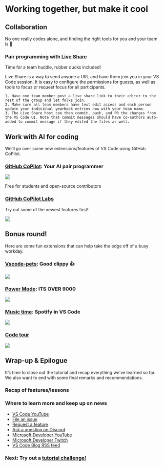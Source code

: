 # Working together, but make it cool

## Collaboration

No one really codes alone, and finding the right tools for you and your team is 💯

### Pair programming with[ Live Share](https://marketplace.visualstudio.com/items?itemName=MS-vsliveshare.vsliveshare)

Time for a team huddle, rubber ducks included!

Live Share is a way to send anyone a URL and have them join you in your VS Code session.
It is easy to configure the permissions for guests, as well as tools to focus or request focus for all participants.

```{admonition} Exercise: Do it live (share)
1. Have one team member post a live share link to their editor to the rest of the group and let folks join.
2. Make sure all team members have text edit access and each person update your individual yearbook entries now with your team name.
3. The Live Share host can then commit, push, and PR the changes from the VS Code UI. Note that commit messages should have co-authors auto-added to commit message if they edited the files as well.
```

## Work with AI for coding

We’ll go over some new extensions/features of VS Code using GitHub CoPilot.

### [GitHub CoPilot](https://marketplace.visualstudio.com/items?itemName=GitHub.copilot): Your AI pair programmer

![](https://user-images.githubusercontent.com/37570492/212964557-8d832278-61bb-4288-a8a7-47f35859e868.gif)


Free for students and open-source contributors

### [GitHub CoPilot Labs](https://marketplace.visualstudio.com/items?itemName=GitHub.copilot-labs)

Try out some of the newest features first!

![](https://user-images.githubusercontent.com/8978670/160909091-70c1d70c-2850-4483-91ed-4de87efe5285.gif)

## Bonus round!

Here are some fun extensions that can help take the edge off of a busy workday.

### [Vscode-pets](https://marketplace.visualstudio.com/items?itemName=tonybaloney.vscode-pets): Good clippy 👍

![](https://github.com/tonybaloney/vscode-pets/raw/master/docs/source/_static/pet-in-default-explorer.png)

### [Power Mode](https://marketplace.visualstudio.com/items?itemName=hoovercj.vscode-power-mode): ITS OVER 9000

![](https://github.com/hoovercj/vscode-power-mode/raw/HEAD/images/demo-v3.gif)

### [Music time](https://marketplace.visualstudio.com/items?itemName=softwaredotcom.music-time): Spotify in VS Code

![](https://assets.software.com/readme/music-time/vscode/features-2.1.15.png)

### [Code tour](https://marketplace.visualstudio.com/items?itemName=vsls-contrib.codetour)

![](https://user-images.githubusercontent.com/116461/98431597-bb3f2800-206b-11eb-8f46-55f48ff014ef.gif)

## Wrap-up & Epilogue

It’s time to close out the tutorial and recap everything we’ve learned so far. We also want to end with some final remarks and recommendations.

### Recap of features/lessons

### Where to learn more and keep up on news

- [VS Code YouTube](https://www.youtube.com/channel/UCs5Y5_7XK8HLDX0SLNwkd3w)
- [File an issue](https://github.com/Microsoft/vscode/issues)
- [Request a feature](https://github.com/microsoft/vscode/issues/new?assignees=&labels=&projects=&template=feature_request.md)
- [Ask a question on Discord](https://aka.ms/python-discord)
- [Microsoft Developer YouTube](https://www.youtube.com/c/MicrosoftDeveloper)
- [Microsoft Developer Twitch](https://www.twitch.tv/microsoftdeveloper)
- [VS Code Blog RSS feed](https://code.visualstudio.com/feed.xml)

### Next: Try out a [tutorial challenge!](challenge.md)

